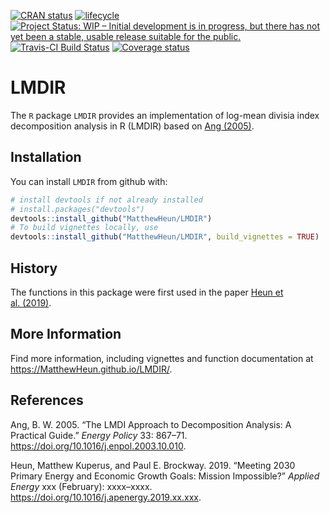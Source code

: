 
<!-- *********** -->

<!-- Note: README.md is generated from README.Rmd.   -->

<!-- Be sure to edit README.Rmd and generate the README.md file by Cmd/Ctl-shift-K -->

<!-- *********** -->

<!-- README.md is generated from README.Rmd. Please edit README.Rmd -->

[![CRAN
status](https://www.r-pkg.org/badges/version/LMDIR)](https://cran.r-project.org/package=LMDIR)
[![lifecycle](https://img.shields.io/badge/lifecycle-experimental-orange.svg)](https://www.tidyverse.org/lifecycle/#experimental)
[![Project Status: WIP – Initial development is in progress, but there
has not yet been a stable, usable release suitable for the
public.](https://www.repostatus.org/badges/latest/wip.svg)](https://www.repostatus.org/#wip)
[![Travis-CI Build
Status](https://travis-ci.org/MatthewHeun/LMDIR.svg?branch=master)](https://travis-ci.org/MatthewHeun/LMDIR)
[![Coverage
status](https://codecov.io/gh/MatthewHeun/LMDIR/branch/master/graph/badge.svg)](https://codecov.io/github/MatthewHeun/LMDIR?branch=master)

# LMDIR

The `R` package `LMDIR` provides an implementation of log-mean divisia
index decomposition analysis in R (LMDIR) based on [Ang
(2005)](https://doi.org/10.1016/j.enpol.2003.10.010).

## Installation

You can install `LMDIR` from github with:

``` r
# install devtools if not already installed
# install.packages("devtools")
devtools::install_github("MatthewHeun/LMDIR")
# To build vignettes locally, use
devtools::install_github("MatthewHeun/LMDIR", build_vignettes = TRUE)
```

## History

The functions in this package were first used in the paper [Heun et
al. (2019)](https://doi.org/10.1016/j.apenergy.2018.05.109).

## More Information

Find more information, including vignettes and function documentation at
<https://MatthewHeun.github.io/LMDIR/>.

## References

<div id="refs" class="references">

<div id="ref-Ang:2005">

Ang, B. W. 2005. “The LMDI Approach to Decomposition Analysis: A
Practical Guide.” *Energy Policy* 33: 867–71.
<https://doi.org/10.1016/j.enpol.2003.10.010>.

</div>

<div id="ref-Heun:2019">

Heun, Matthew Kuperus, and Paul E. Brockway. 2019. “Meeting 2030 Primary
Energy and Economic Growth Goals: Mission Impossible?” *Applied Energy*
xxx (February): xxxx–xxxx.
<https://doi.org/10.1016/j.apenergy.2019.xx.xxx>.

</div>

</div>
